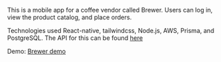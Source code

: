 This is a mobile app for a coffee vendor called Brewer. Users can log in, view the product catalog, and place orders.

Technologies used React-native, tailwindcss, Node.js, AWS, Prisma, and PostgreSQL.
The API for this can be found [here](https://github.com/victory-a/brewer-api)

Demo: <a href="[https://example.com](https://drive.google.com/file/d/1-DGrYjYO76hJZkrsEt6E4h_gnpNcgFUy/view?usp=sharing)" target="_blank">Brewer demo</a>
